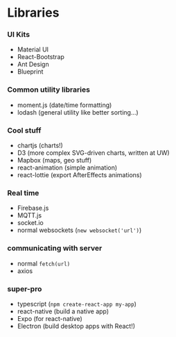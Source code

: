 # Libraries

### UI Kits
- Material UI
- React-Bootstrap
- Ant Design
- Blueprint

### Common utility libraries
- moment.js (date/time formatting)
- lodash (general utility like better sorting...)

### Cool stuff
- chartjs (charts!)
- D3 (more complex SVG-driven charts, written at UW)
- Mapbox (maps, geo stuff)
- react-animation (simple animation)
- react-lottie (export AfterEffects animations)

### Real time
- Firebase.js
- MQTT.js
- socket.io
- normal websockets (`new websocket('url')`)

### communicating with server
- normal `fetch(url)`
- axios

### super-pro
- typescript (`npm create-react-app my-app`)
- react-native (build a native app)
- Expo (for react-native)
- Electron (build desktop apps with React!)